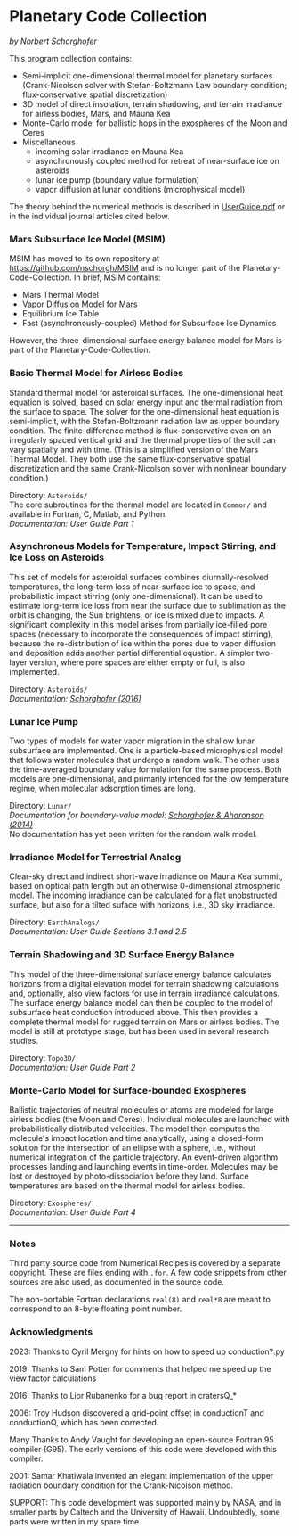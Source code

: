 Planetary Code Collection
=========================

*by Norbert Schorghofer*


This program collection contains:

* Semi-implicit one-dimensional thermal model for planetary surfaces (Crank-Nicolson solver with Stefan-Boltzmann Law boundary condition; flux-conservative spatial discretization)  
* 3D model of direct insolation, terrain shadowing, and terrain irradiance for airless bodies, Mars, and Mauna Kea  
* Monte-Carlo model for ballistic hops in the exospheres of the Moon and Ceres
* Miscellaneous
  * incoming solar irradiance on Mauna Kea
  * asynchronously coupled method for retreat of near-surface ice on asteroids
  * lunar ice pump (boundary value formulation)
  * vapor diffusion at lunar conditions (microphysical model)  


The theory behind the numerical methods is described in [UserGuide.pdf](./UserGuide.pdf) or in the individual journal articles cited below.


### Mars Subsurface Ice Model (MSIM)

MSIM has moved to its own repository at https://github.com/nschorgh/MSIM and is no longer part of the Planetary-Code-Collection. In brief, MSIM contains:

* Mars Thermal Model
* Vapor Diffusion Model for Mars
* Equilibrium Ice Table
* Fast (asynchronously-coupled) Method for Subsurface Ice Dynamics

However, the three-dimensional surface energy balance model for Mars is part of the Planetary-Code-Collection.


### Basic Thermal Model for Airless Bodies

Standard thermal model for asteroidal surfaces. The one-dimensional heat equation is solved, based on solar energy input and thermal radiation from the surface to space.  The solver for the one-dimensional heat equation is semi-implicit, with the Stefan-Boltzmann radiation law as upper boundary condition.  The finite-difference method is flux-conservative even on an irregularly spaced vertical grid and the thermal properties of the soil can vary spatially and with time.  (This is a simplified version of the Mars Thermal Model. They both use the same flux-conservative spatial discretization and the same Crank-Nicolson solver with nonlinear boundary condition.)  

Directory: `Asteroids/`  
The core subroutines for the thermal model are located in `Common/` and available in Fortran, C, Matlab, and Python.  
*Documentation: User Guide Part 1*  


### Asynchronous Models for Temperature, Impact Stirring, and Ice Loss on Asteroids

This set of models for asteroidal surfaces combines diurnally-resolved temperatures, the long-term loss of near-surface ice to space, and probabilistic impact stirring (only one-dimensional). It can be used to estimate long-term ice loss from near the surface due to sublimation as the orbit is changing, the Sun brightens, or ice is mixed due to impacts. 
A significant complexity in this model arises from partially ice-filled pore spaces (necessary to incorporate the consequences of impact stirring), because the re-distribution of ice within the pores due to vapor diffusion and deposition adds another partial differential equation. A simpler two-layer version, where pore spaces are either empty or full, is also implemented.  

Directory: `Asteroids/`  
*Documentation: [Schorghofer (2016)](https://doi.org/10.1016/j.icarus.2016.04.037)*  


### Lunar Ice Pump

Two types of models for water vapor migration in the shallow lunar subsurface are implemented. One is a particle-based microphysical model that follows water molecules that undergo a random walk. The other uses the time-averaged boundary value formulation for the same process. Both models are one-dimensional, and primarily intended for the low temperature regime, when molecular adsorption times are long.

Directory: `Lunar/`  
*Documentation for boundary-value model: [Schorghofer & Aharonson (2014)](https://doi.org/10.1088/0004-637X/788/2/169)*  
No documentation has yet been written for the random walk model.  


### Irradiance Model for Terrestrial Analog

Clear-sky direct and indirect short-wave irradiance on Mauna Kea summit, based on optical path length but an otherwise 0-dimensional atmospheric model.
The incoming irradiance can be calculated for a flat unobstructed surface, but also for a tilted suface with horizons, i.e., 3D sky irradiance.  

Directory: `EarthAnalogs/`  
*Documentation: User Guide Sections 3.1 and 2.5*  


### Terrain Shadowing and 3D Surface Energy Balance

This model of the three-dimensional surface energy balance calculates horizons from a digital elevation model for terrain shadowing calculations and, optionally, also view factors for use in terrain irradiance calculations. The surface energy balance model can then be coupled to the model of subsurface heat conduction introduced above. This then provides a complete thermal model for  rugged terrain on Mars or airless bodies. The model is still at prototype stage, but has been used in several research studies.

Directory: `Topo3D/`  
*Documentation: User Guide Part 2*  


### Monte-Carlo Model for Surface-bounded Exospheres

Ballistic trajectories of neutral molecules or atoms are modeled for large airless bodies (the Moon and Ceres).  Individual molecules are launched with probabilistically distributed velocities. The model then computes the molecule's impact location and time analytically, using a closed-form solution for the intersection of an ellipse with a sphere, i.e., without numerical integration of the particle trajectory.
An event-driven algorithm processes landing and launching events in time-order.
Molecules may be lost or destroyed by photo-dissociation before they land.
Surface temperatures are based on the thermal model for airless bodies.  

Directory: `Exospheres/`  
*Documentation: User Guide Part 4*  


---

### Notes

Third party source code from Numerical Recipes is covered by a separate copyright. These are files ending with `.for`.  A few code snippets from other sources are also used, as documented in the source code.  


The non-portable Fortran declarations `real(8)` and `real*8` are meant to correspond to an 8-byte floating point number.


### Acknowledgments

2023: Thanks to Cyril Mergny for hints on how to speed up conduction?.py

2019: Thanks to Sam Potter for comments that helped me speed up the view factor calculations  

2016: Thanks to Lior Rubanenko for a bug report in cratersQ_*

2006: Troy Hudson discovered a grid-point offset in conductionT and conductionQ, which has been corrected.

Many Thanks to Andy Vaught for developing an open-source Fortran 95 compiler (G95).  The early versions of this code were developed with this compiler.

2001: Samar Khatiwala invented an elegant implementation of the upper radiation boundary condition for the Crank-Nicolson method.

SUPPORT: This code development was supported mainly by NASA, and in smaller parts by Caltech and the University of Hawaii. Undoubtedly, some parts were written in my spare time.

